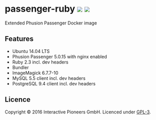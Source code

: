 # passenger-ruby [![](https://img.shields.io/badge/licence-GPL-bd0000.svg)](https://github.com/interactive-pioneers/passenger-ruby/blob/master/LICENSE) [![](https://imagelayers.io/badge/ipioneers/passenger-ruby:latest.svg)](https://imagelayers.io/?images=ipioneers/passenger-ruby:latest 'Get your own badge on imagelayers.io')

Extended Phusion Passenger Docker image

## Features

- Ubuntu 14.04 LTS
- Phusion Passenger 5.0.15 with nginx enabled
- Ruby 2.3 incl. dev headers
- Bundler
- ImageMagick 6.7.7-10
- MySQL 5.5 client incl. dev headers
- PostgreSQL 9.4 client incl. dev headers

## Licence

Copyright © 2016 Interactive Pioneers GmbH. Licenced under [GPL-3](LICENSE).
